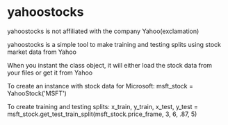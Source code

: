# yahoostocks
yahoostocks is not affiliated with the company Yahoo(exclamation)

yahoostocks is a simple tool to make training and testing splits using stock market data from Yahoo

When you instant the class object, it will either load the stock data from your files or get it from Yahoo

To create an instance with stock data for Microsoft: msft_stock = YahooStock('MSFT')

To create training and testing splits: x_train, y_train, x_test, y_test = msft_stock.get_test_train_split(msft_stock.price_frame, 3, 6, .87, 5)
